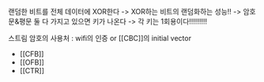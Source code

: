 랜덤한 비트를 전체 데이터에 XOR한다
-> XOR하는 비트의 랜덤화하는 성능!!
-> 암호문&평문 둘 다 가지고 있으면 키가 나온다
-> 각 키는 1회용이다!!!!!!!!!

스트림 암호의 사용처 : wifi의 인증 or [[CBC]]의 initial vector

- [[CFB]]
- [[OFB]]
- [[CTR]]
